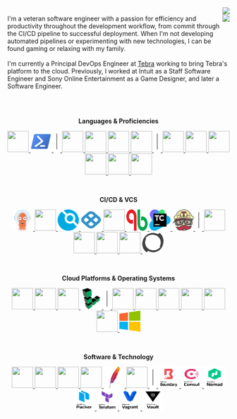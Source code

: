 <a href="https://git.io/streak-stats">
  <img align="right" src="http://github-readme-streak-stats.herokuapp.com?user=jrmash"/>
</a>
<br/>
<a href="https://github.com/ryo-ma/github-profile-trophy">
  <img align="right" src="https://github-profile-trophy.vercel.app?username=jrmash&theme=flat&title=Commit,Issues,PullRequest,Repositories&column=4&margin-w=18&margin-h=5"/>
</a>
I'm a veteran software engineer with a passion for efficiency and productivity throughout the development workflow, from commit through the CI/CD pipeline to successful deployment. When I'm not developing automated pipelines or experimenting with new technologies, I can be found gaming or relaxing with my family.
<br/>
<br/>
I'm currently a Principal DevOps Engineer at <a href="https://tebra.com">Tebra</a> working to bring Tebra's platform to the cloud. Previously, I worked at Intuit as a Staff Software Engineer and Sony Online Entertainment as a Game Designer, and later a Software Engineer.

<br/><br/>
<p align="center">
  <b>Languages & Proficiencies</b><br>
</p>
<p align="center">
    <a href="https://en.wikipedia.org/wiki/Bash_(Unix_shell)">
    <img height="48px" width="48px" src="https://cdn.jsdelivr.net/gh/devicons/devicon/icons/bash/bash-original.svg"/>
    </a>
    <a href="https://docs.microsoft.com/en-us/powershell/">
    <img height="48px" width="48px" src="assets/microsoft/powershell/VerticalLogo_Color_5.0.png"/>
    </a>
    <a href="#" onclick="return false;">
    <img height="48px" width="16px" src="assets/misc/vertical-bar.png"/>
    </a>
    <a href="https://groovy-lang.org/">
    <img height="48px" width="48px" src="https://cdn.jsdelivr.net/gh/devicons/devicon/icons/groovy/groovy-original.svg"/>
    </a>
    <a href="https://perl.org/">
    <img height="48px" width="48px" src="https://cdn.jsdelivr.net/gh/devicons/devicon/icons/perl/perl-original.svg"/>
    </a>
    <a href="https://python.org/">
    <img height="48px" width="48px" src="https://cdn.jsdelivr.net/gh/devicons/devicon/icons/python/python-original.svg"/>
    </a>
    <a href="https://www.ruby-lang.org/">
    <img height="48px" width="48px" src="https://cdn.jsdelivr.net/gh/devicons/devicon/icons/ruby/ruby-plain.svg"/>
    </a>
    <a href="#" onclick="return false;">
    <img height="48px" width="16px" src="assets/misc/vertical-bar.png"/>
    </a>
    <a href="https://en.wikipedia.org/wiki/C_(programming_language)">
    <img height="48px" width="48px" src="https://cdn.jsdelivr.net/gh/devicons/devicon/icons/c/c-original.svg"/>
    </a>
    <a href="https://en.wikipedia.org/wiki/C++">
    <img height="48px" width="48px" src="https://cdn.jsdelivr.net/gh/devicons/devicon/icons/cplusplus/cplusplus-original.svg"/>
    </a>
    <a href="https://en.wikipedia.org/wiki/C_Sharp_(programming_language)">
    <img height="48px" width="48px" src="https://cdn.jsdelivr.net/gh/devicons/devicon/icons/csharp/csharp-original.svg"/>
    </a>
    <a href="https://golang.org/">
    <img height="48px" width="48px" src="https://cdn.jsdelivr.net/gh/devicons/devicon/icons/go/go-original-wordmark.svg"/>
    </a>
    <a href="https://java.com/">
    <img height="48px" width="48px" src="https://cdn.jsdelivr.net/gh/devicons/devicon/icons/java/java-original.svg"/>
    </a>
    <a href="https://kotlinlang.org/">
    <img height="48px" width="48px" src="https://cdn.jsdelivr.net/gh/devicons/devicon/icons/kotlin/kotlin-original.svg"/>
    </a>
</p>
<br/>
<p align="center">
  <b>CI/CD & VCS</b><br>
</p>
<p align="center">
    <a href="https://argoproj.github.io/">
    <img height="48px" width="48px" src="assets/argoproj/VerticalLogo_Color.png"/>
    </a>
    <a href="https://circleci.com/">
    <img height="48px" width="48px" src="https://cdn.jsdelivr.net/gh/devicons/devicon/icons/circleci/circleci-plain.svg"/>
    </a>
    <a href="https://drone.io/">
    <img height="48px" width="48px" src="assets/harness/drone/VerticalLogo_Color.svg"/>
    </a>
    <a href="https://harness.io/">
    <img height="48px" width="48px" src="assets/harness/harness/VerticalLogo_Color.png"/>
    </a>
    <a href="https://www.jenkins.io/">
    <img height="48px" width="48px" src="https://cdn.jsdelivr.net/gh/devicons/devicon/icons/jenkins/jenkins-original.svg"/>
    </a>
    <a href="https://www.pmease.com/quickbuild/">
    <img height="48px" width="48px" src="assets/pmease/quickbuild/VerticalLogo_Color.svg"/>
    </a>
    <a href="https://www.jetbrains.com/teamcity/">
    <img height="48px" width="48px" src="assets/jetbrains/teamcity/VerticalLogo_Color.svg"/>
    </a>
    <a href="https://travis-ci.org/">
    <img height="48px" width="48px" src="assets/travis-ci/VerticalLogo_Color.png"/>
    </a>
    <a href="#" onclick="return false;">
    <img height="48px" width="16px" src="assets/misc/vertical-bar.png"/>
    </a>
    <a href="https://bitbucket.org/">
    <img height="48px" width="48px" src="https://cdn.jsdelivr.net/gh/devicons/devicon/icons/bitbucket/bitbucket-original.svg"/>
    </a>
    <a href="https://git-scm.com/">
    <img height="48px" width="48px" src="https://cdn.jsdelivr.net/gh/devicons/devicon/icons/git/git-original.svg"/>
    </a>
    <a href="https://github.com/">
    <img height="48px" width="48px" src="https://cdn.jsdelivr.net/gh/devicons/devicon/icons/github/github-original.svg"/>
    </a>
    <a href="https://gitlab.com/">
    <img height="48px" width="48px" src="https://cdn.jsdelivr.net/gh/devicons/devicon/icons/gitlab/gitlab-original.svg"/>
    </a>
    <a href="https://perforce.com/">
    <img height="48px" width="48px" src="assets/perforce/VerticalLogo.svg"/>
    </a>
</p>
<br/>
<p align="center">
  <b>Cloud Platforms & Operating Systems</b><br>
</p>
<p align="center">
    <a href="https://azure.microsoft.com/en-us/">
    <img height="48px" width="48px" src="https://cdn.jsdelivr.net/gh/devicons/devicon/icons/azure/azure-original.svg"/>
    </a>
    <a href="https://cloud.google.com/">
    <img height="48px" width="48px" src="https://cdn.jsdelivr.net/gh/devicons/devicon/icons/googlecloud/googlecloud-original.svg"/>
    </a>
    <a href="https://www.digitalocean.com/">
    <img height="48px" width="48px" src="https://cdn.jsdelivr.net/gh/devicons/devicon/icons/digitalocean/digitalocean-original.svg"/>
    </a>
    <a href="https://www.linode.com/">
    <img height="48px" width="48px" src="assets/linode/VerticalLogo_Color.svg"/>
    </a>
    <a href="#" onclick="return false;">
    <img height="48px" width="16px" src="assets/misc/vertical-bar.png"/>
    </a>
    <a href="https://apple.com/macos/">
    <img height="48px" width="48px" src="https://cdn.jsdelivr.net/gh/devicons/devicon/icons/apple/apple-original.svg"/>
    </a>
    <a href="https://centos.org/">
    <img height="48px" width="48px" src="https://cdn.jsdelivr.net/gh/devicons/devicon/icons/centos/centos-original.svg"/>
    </a>
    <a href="https://debian.org/">
    <img height="48px" width="48px" src="https://cdn.jsdelivr.net/gh/devicons/devicon/icons/debian/debian-original.svg"/>
    </a>
    <a href="https://raspberrypi.org/">
    <img height="48px" width="48px" src="https://cdn.jsdelivr.net/gh/devicons/devicon/icons/raspberrypi/raspberrypi-original.svg"/>
    </a>
    <a href="https://redhat.com/">
    <img height="48px" width="48px" src="https://cdn.jsdelivr.net/gh/devicons/devicon/icons/redhat/redhat-original.svg"/>
    </a>
    <a href="https://ubuntu.com/">
    <img height="48px" width="48px" src="https://cdn.jsdelivr.net/gh/devicons/devicon/icons/ubuntu/ubuntu-plain.svg"/>
    </a>
    <a href="https://www.microsoft.com/en-us/windows/">
    <img height="48px" width="48px" src="assets/microsoft/windows/VerticalLogo_Color.svg"/>
    </a>
</p>
<br/>
<p align="center">
  <b>Software & Technology</b><br>
</p>
<p align="center">
    <a href="https://www.docker.com/">
    <img height="48px" width="48px" src="https://cdn.jsdelivr.net/gh/devicons/devicon/icons/docker/docker-original.svg"/>
    </a>
    <a href="https://gradle.org/">
    <img height="48px" width="48px" src="https://cdn.jsdelivr.net/gh/devicons/devicon/icons/gradle/gradle-plain.svg"/>
    </a>
    <a href="https://jetbrains.com/idea/">
    <img height="48px" width="48px" src="https://cdn.jsdelivr.net/gh/devicons/devicon/icons/intellij/intellij-original.svg"/>
    </a>
    <a href="https://kubernetes.io/">
    <img height="48px" width="48px" src="https://cdn.jsdelivr.net/gh/devicons/devicon/icons/kubernetes/kubernetes-plain.svg"/>
    </a>
    <a href="https://maven.apache.org/">
    <img height="48px" width="48px" src="https://raw.githubusercontent.com/github/explore/80688e429a7d4ef2fca1e82350fe8e3517d3494d/topics/maven/maven.png"/>
    </a>
    <a href="https://code.visualstudio.com/">
    <img height="48px" width="48px" src="https://cdn.jsdelivr.net/gh/devicons/devicon/icons/vscode/vscode-original.svg"/>
    </a>
    <a href="#" onclick="return false;">
    <img height="48px" width="16px" src="assets/misc/vertical-bar.png"/>
    </a>
    <a href="https://www.boundaryproject.io/">
    <img height="48px" width="48px" src="assets/hashicorp/boundary/VerticalLogo_Color.svg"/>
    </a>
    <a href="https://www.hashicorp.com/products/consul/">
    <img height="48px" width="48px" src="assets/hashicorp/consul/VerticalLogo_Color.svg"/>
    </a>
    <a href="https://www.hashicorp.com/products/nomad/">
    <img height="48px" width="48px" src="assets/hashicorp/nomad/VerticalLogo_Color.svg"/>
    </a>
    <a href="https://www.packer.io/">
    <img height="48px" width="48px" src="assets/hashicorp/packer/VerticalLogo_Color.svg"/>
    </a>
    <a href="https://www.hashicorp.com/products/terraform/">
    <img height="48px" width="48px" src="assets/hashicorp/terraform/VerticalLogo_Color.svg"/>
    </a>
    <a href="https://www.vagrantup.com/">
    <img height="48px" width="48px" src="assets/hashicorp/vagrant/VerticalLogo_Color.svg"/>
    </a>
    <a href="https://www.hashicorp.com/products/vault/">
    <img height="48px" width="48px" src="assets/hashicorp/vault/VerticalLogo_Color.svg"/>
    </a>
</p>
